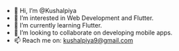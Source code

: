 - 👋 Hi, I’m @Kushalpiya
- 👀 I’m interested in Web Development and Flutter.
- 🌱 I’m currently learning Flutter.
- 💞️ I’m looking to collaborate on developing mobile apps.
- 📫 Reach me on: kushalpiya9@gmail.com

<!---
Kushalpiya/Kushalpiya is a ✨ special ✨ repository because its `README.md` (this file) appears on your GitHub profile.
You can click the Preview link to take a look at your changes.
--->
